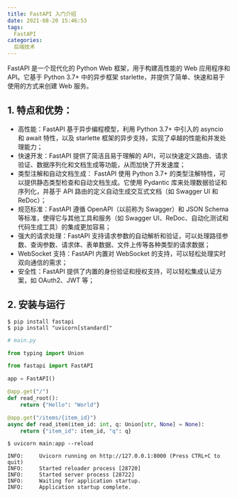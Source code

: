 ```yaml
---
title: FastAPI 入门介绍
date: 2021-08-20 15:46:53
tags: 
  FastAPI
categories:
  后端技术
---
```


FastAPI 是一个现代化的 Python Web 框架，用于构建高性能的 Web 应用程序和 API。它基于 Python 3.7+ 中的异步框架 starlette，并提供了简单、快速和易于使用的方式来创建 Web 服务。

<!-- more -->

## 1. 特点和优势：

- 高性能：FastAPI 基于异步编程模型，利用 Python 3.7+ 中引入的 asyncio 和 await 特性，以及 starlette 框架的异步支持，实现了卓越的性能和并发处理能力；
- 快速开发：FastAPI 提供了简洁且易于理解的 API，可以快速定义路由、请求验证、数据序列化和文档生成等功能，从而加快了开发速度；
- 类型注解和自动文档生成： FastAPI 使用 Python 3.7+ 的类型注解特性，可以提供静态类型检查和自动文档生成。它使用 Pydantic 库来处理数据验证和序列化，并基于 API 路由的定义自动生成交互式文档（如 Swagger UI 和 ReDoc）；
- 规范标准：FastAPI 遵循 OpenAPI（以前称为 Swagger）和 JSON Schema 等标准，使得它与其他工具和服务（如 Swagger UI、ReDoc、自动化测试和代码生成工具）的集成更加容易；
- 强大的请求处理：FastAPI 支持请求参数的自动解析和验证，可以处理路径参数、查询参数、请求体、表单数据、文件上传等各种类型的请求数据；
- WebSocket 支持：FastAPI 内置对 WebSocket 的支持，可以轻松处理实时双向通信的需求；
- 安全性：FastAPI 提供了内置的身份验证和授权支持，可以轻松集成认证方案，如 OAuth2、JWT 等；


## 2. 安装与运行

```shell
$ pip install fastapi
$ pip install "uvicorn[standard]"
```

```python
# main.py

from typing import Union

from fastapi import FastAPI

app = FastAPI()

@app.get("/")
def read_root():
    return {"Hello": "World"}

@app.get("/items/{item_id}")
async def read_item(item_id: int, q: Union[str, None] = None):
    return {"item_id": item_id, "q": q}

```

```shell
$ uvicorn main:app --reload

INFO:     Uvicorn running on http://127.0.0.1:8000 (Press CTRL+C to quit)
INFO:     Started reloader process [28720]
INFO:     Started server process [28722]
INFO:     Waiting for application startup.
INFO:     Application startup complete.
```